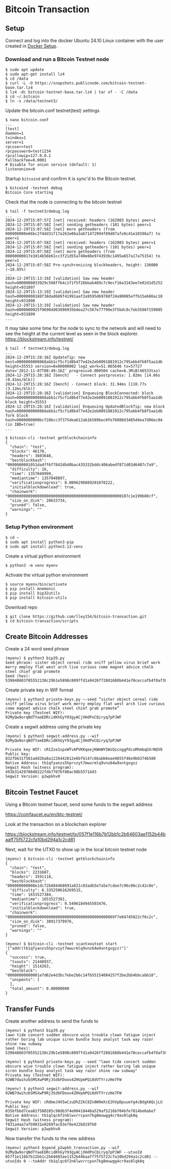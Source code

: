 # Bitcoin Transaction
## Setup
Connect and log into the docker Ubuntu 24.10 Linux container with the user created in [Docker Setup](https://github.com/lley154/docker-setup).

### Download and run a Bitcoin Testnet node
```
$ sudo apt update
$ sudo apt-get install lz4
$ cd /data
$ curl -L -O https://snapshots.publicnode.com/bitcoin-testnet-base.tar.lz4
$ lz4 -dc bitcoin-testnet-base.tar.lz4 | tar xf - -C /data
$ cd ~/.bitcoin
$ ln -s /data/testnet3/

```
Update the bitcoin.conf testnet(test) settings
```
$ nano bitcoin.conf
...
[test]
daemon=1
txindex=1
server=1
rpcuser=test
rpcpassword=test1234
rpcallowip=127.0.0.1
fallbackfee=0.0001
# Disable Tor onion service (default: 1)
listenonion=0
```
Startup ```bitcoind``` and confirm it is sync'd to the Bitcoin testnet.
```
$ bitcoind -testnet debug
Bitcoin Core starting
```
Check that the node is connecting to the bitcoin testnet
```
$ tail -f testnet3/debug.log
...
2024-12-29T15:07:57Z [net] received: headers (162003 bytes) peer=1
2024-12-29T15:07:58Z [net] sending getheaders (101 bytes) peer=1
2024-12-29T15:07:58Z [net] more getheaders (from 000000000e66bc2f4dd31f17a263e06a3a671472994f89d87afa9c41e10396a7) to peer=1
2024-12-29T15:07:58Z [net] received: headers (162003 bytes) peer=1
2024-12-29T15:07:58Z [net] sending getheaders (101 bytes) peer=1
2024-12-29T15:07:58Z [net] more getheaders (from 00000000017e3d14b56b61cc3f21d55a740e88e974393bc1495a657a17a75154) to peer=1
2024-12-29T15:07:58Z Pre-synchronizing blockheaders, height: 136000 (~18.85%)
...
2024-12-29T15:13:19Z [validation] Saw new header hash=0000000033929c568ffb4c1f1f5f26bbab489c7c9ecf16a3243ee7e02d1d5252 height=931897
2024-12-29T15:13:19Z [validation] Saw new header hash=00000000188f38dad689f41991aaf2a9595d69788f24a90085effb15e686ac18 height=931898
2024-12-29T15:13:19Z [validation] Saw new header hash=0000000025f9690dd03896935bdea27c567e77790e3f5bdc8c7eb3586f159885 height=931899
...

```
It may take some time for the node to sync to the network and will need to see the height at the current level as seen in the block explorer.
https://blockstream.info/testnet/
```
$ tail -f testnet3/debug.log
...
2024-12-29T15:28:16Z UpdateTip: new best=0000000000868abb1cf5cf1d8b477e42e2eb0091881912c795abb4fb8f5aa1db height=35553 version=0x00000002 log2_work=51.065646 tx=57727 date='2012-11-07T08:49:16Z' progress=0.000504 cache=6.3MiB(46533txo)
2024-12-29T15:28:16Z [bench]   - Connect postprocess: 1.82ms [14.66s (0.41ms/blk)]
2024-12-29T15:28:16Z [bench] - Connect block: 31.94ms [110.77s (3.12ms/blk)]
2024-12-29T15:28:16Z [validation] Enqueuing BlockConnected: block hash=0000000000868abb1cf5cf1d8b477e42e2eb0091881912c795abb4fb8f5aa1db block height=35553
2024-12-29T15:28:16Z [validation] Enqueuing UpdatedBlockTip: new block hash=0000000000868abb1cf5cf1d8b477e42e2eb0091881912c795abb4fb8f5aa1db fork block hash=0000000000bcf28bcc3f375dea612ab1b589bec0fe76808d3485d4ea7d06ec04 (in IBD=true)
...

$ bitcoin-cli -testnet getblockchaininfo
{
  "chain": "test",
  "blocks": 46170,
  "headers": 3603648,
  "bestblockhash": "0000000001051da4ff6f7842db40bac435332bddc406abedf871d03d6487c7a9",
  "difficulty": 16,
  "time": 1357049999,
  "mediantime": 1357048897,
  "verificationprogress": 0.0006296089201078222,
  "initialblockdownload": true,
  "chainwork": "00000000000000000000000000000000000000000000000000107c1e199b80cf",
  "size_on_disk": 20633734,
  "pruned": false,
  "warnings": ""
}

```

### Setup Python environment 
```
$ cd ~
$ sudo apt install python3-pip
$ sudo apt install python3.12-venv
```
Create a virtual python environment
```
$ python3 -m venv myenv
```
Activate the virtual python environment
```
$ source myenv/bin/activate
$ pip install mnemonic
$ pip install bip32utils
$ pip install bitcoin-utils

```
Download repo
```
$ git clone https://github.com/lley154/bitcoin-transaction.git 
$ cd bitcoin-transaction/scripts
```
## Create Bitcoin Addresses
Create a 24 word seed phrase
```
(myenv) $ python3 bip39.py 
Seed phrase: sister object cereal ride sniff yellow virus brief work merry employ flat west arch live curious come magnet advice chalk steel chief grab promote
Seed (hex): 539848603f05552138c29b1e5898c8097fd1a9426ff2881688b441e70ceccafb4f0af306612e7811ea42a15bd80dfde9f90bba40d4692fa5f974cbc00be01e93
```
Create private key in WIF format
```
(myenv) $ python3 private-keys.py –-seed “sister object cereal ride sniff yellow virus brief work merry employ flat west arch live curious come magnet advice chalk steel chief grab promote”
Private key (Testnet WIF): 92MyQw9orqNdTYaeEDRcidKhGyY93gyACjXHdPoCQiryq7pPJWF
```
Create a segwit address using the private key
```
(myenv) $ python3 segwit-address.py --wif 92MyQw9orqNdTYaeEDRcidKhGyY93gyACjXHdPoCQiryq7pPJWF

Private key WIF: cR1Zze1spxWTvAPVKKqeejKWmWYSWsQscnggPdcuMhmbqGXrNQV8
Public key: 032fb631f581add2ba8a1226442812e6bf6147c66abb6eae9855f46e9b6374b580
Native Address: tb1qfyanzs5hprvzyt7mwurmlq9vnz64w9xntgvgzz
Segwit Hash (witness program): 493b31429708d8222fdb7707bf80ac98b55714d3
Segwit Version: p2wpkhv0
```
## Bitcoin Testnet Faucet
Using a Bitcoin testnet faucet, send some funds to the segwit address

https://coinfaucet.eu/en/btc-testnet/

Look at the transaction on a blockchain explorer

https://blockstream.info/testnet/tx/057f1e116b7b12bb1c2b64603ae1152b44baaff75f5722cfa10bd294a1c2cd81

Next, wait for the UTXO to show up in the local bitcoin testnet node
```
(myenv) $ bitcoin-cli -testnet getblockchaininfo
{
  "chain": "test",
  "blocks": 2231687,
  "headers": 3591118,
  "bestblockhash": "000000000000e1dc72b684468691a821c03adb5e7a5e7cdee7c96c06c2c42c0e",
  "difficulty": 6.335250616269515,
  "time": 1653527384,
  "mediantime": 1653527381,
  "verificationprogress": 0.5496184945503476,
  "initialblockdownload": true,
  "chainwork": "00000000000000000000000000000000000000000000069f7e84745022cf6c2c",
  "size_on_disk": 30917379976,
  "pruned": false,
  "warnings": ""
}

(myenv) $ bitcoin-cli -testnet scantxoutset start '["addr(tb1qfyanzs5hprvzyt7mwurmlq9vnz64w9xntgvgzz)"]'
{
  "success": true,
  "txouts": 21448937,
  "height": 1514263,
  "bestblock": "00000000000001e7d62e4d3bc7ebe2b6c14fb55154084257f2be2bb4bbcabb18",
  "unspents": [
  ],
  "total_amount": 0.00000000
}
```
## Transfer Funds
Create another address to send the funds to
```
(myenv) $ python3 bip39.py 
lawn tide concert sudden obscure wise trouble clown fatigue inject rather boring lab unique siren bundle busy analyst task way razor shine raw subway
Seed (hex): 539848603f05552138c29b1e5898c8097fd1a9426ff2881688b441e70ceccafb4f0af306612e7811ea42a15bd80dfde9f90bba40d4692fa5f974cbc00be01e93

(myenv) $ python3 private-keys.py --seed "lawn tide concert sudden obscure wise trouble clown fatigue inject rather boring lab unique siren bundle busy analyst task way razor shine raw subway"
Private key (Testnet WIF): 92WB7dwihzbSMSXwP9Rj3SdbFDoox4ZHVpmPQi8dVTYrzzHe7FW

(myenv) $ python3 segwit-address.py --wif 92WB7dwihzbSMSXwP9Rj3SdbFDoox4ZHVpmPQi8dVTYrzzHe7FW

Private key WIF: cRdmeJ4X5wCzuDhZ2kC8Zn8W9mXcE2hVpDpuueYg4cBdgXAQcjLU
Public key: 035bfbbd7cea81f580285c98db3f4e00418448a529af5216bf04bfe7814be6abe7
Native Address: tb1qlqc6f2n6lwvrrcpxn7kg8muwgg4cr9as0lqk0q
Segwit Hash (witness program): f831a4aa7afb9831e0269fac83ef8e422b8197b0
Segwit Version: p2wpkhv0
```
Now transfer the funds to the new address
```
(myenv) python3 $spend_p2wpkh_transaction.py --wif 92MyQw9orqNdTYaeEDRcidKhGyY93gyACjXHdPoCQiryq7pPJWF --utxoId 057f1e116b7b12bb1c2b64603ae1152b44baaff75f5722cfa10bd294a1c2cd81 --utxoIdx 0 --toAddr tb1qlqc6f2n6lwvrrcpxn7kg8muwgg4cr9as0lqk0q

```




